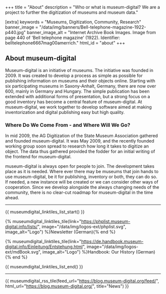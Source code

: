 +++
title = "About"
description = "Who or what is museum-digital? We are a project to further the digitization of museums and museum data."

[extra]
keywords = "Museums, Digitization, Community, Research"
banner_image = "/data/img/banners/Bell-telephone-magazine-1922-p440.jpg"
banner_image_alt = "Internet Archive Book Images. Image from page 440 of 'Bell telephone magazine' (1922). Identifier: belltelephone6667mag00amerrich."
html_id = "about"
+++

## About museum-digital

Museum-digital is an initiative of museums. The initiative was founded in 2009. It was created to develop a process as simple as possible for publishing information on museums and their objects online. Starting with six participating museums in Saxony-Anhalt, Germany, there are now over 600, mainly in Germany and Hungary. The simple publication has been extended with additional forms of presentation, but a strong focus on a good inventory has become a central feature of museum-digital. At museum-digital, we work together to develop software aimed at making inventorization and digital publishing easy but high quality.

### Where Do We Come From - and Where Will We Go?

In mid 2009, the AG Digitization of the State Museum Association gathered and founded museum-digital. It was May 2009, and the recently founded working group soon spread to research how long it takes to digitize an object. The data thus gathered provided the fodder for an initial writing of the frontend for museum-digital.

museum-digital is always open for people to join. The development takes place as it is needed. Where ever there may be museums that join hands to use museum-digital, be it for publishing, inventory or both, they can do so. If needed, a new instance will be created or we can consider other ways of cooperation. Since we develop alongside the always changing needs of the community, there is no clear-cut roadmap for museum-digital in the time ahead.

----

{{ museumdigital_linktiles_list_start() }}

{% museumdigital_linktiles_tile(link="https://phplist.museum-digital.info/lists/",
    image="/data/img/logos-ext/phplist.svg",
    image_alt="Logo") %}Newsletter (German){% end %}

{% museumdigital_linktiles_tile(link="https://de.handbook.museum-digital.info/Einleitung/Entstehung.html",
    image="/data/img/logos-ext/mdBook.svg",
    image_alt="Logo") %}Handbook: Our History (German){% end %}

{{ museumdigital_linktiles_list_end() }}

----

{{ museumdigital_rss_tile(feed_url="https://blog.museum-digital.org/feed/",
    html_url="https://blog.museum-digital.org/",
    title="News") }}
